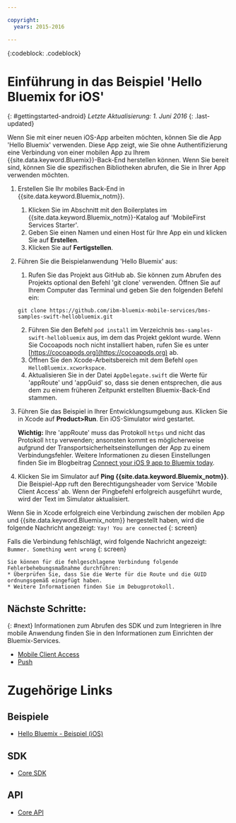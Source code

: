 ```yaml
---

copyright:
  years: 2015-2016

---
```


<!-- Attribute definitions -->
{:codeblock: .codeblock}

# Einführung in das Beispiel 'Hello Bluemix for iOS'
{: #gettingstarted-android}
*Letzte Aktualisierung: 1. Juni 2016*
{: .last-updated}  

Wenn Sie mit einer neuen iOS-App arbeiten möchten, können Sie die App 'Hello Bluemix' verwenden. Diese App zeigt, wie Sie ohne Authentifizierung eine Verbindung von einer mobilen App zu Ihrem {{site.data.keyword.Bluemix}}-Back-End herstellen können. Wenn Sie bereit sind, können Sie die spezifischen Bibliotheken abrufen, die Sie in Ihrer App verwenden möchten.

1. Erstellen Sie Ihr mobiles Back-End in {{site.data.keyword.Bluemix_notm}}.
    1. Klicken Sie im Abschnitt mit den Boilerplates im {{site.data.keyword.Bluemix_notm}}-Katalog auf 'MobileFirst Services Starter'.
    2. Geben Sie einen Namen und einen Host für Ihre App ein und klicken Sie auf **Erstellen**.
    3. Klicken Sie auf **Fertigstellen**.
2. Führen Sie die Beispielanwendung 'Hello Bluemix' aus:
	1. Rufen Sie das Projekt aus GitHub ab. Sie können zum Abrufen des Projekts optional den Befehl 'git clone' verwenden. Öffnen Sie auf Ihrem Computer das Terminal und geben Sie den folgenden Befehl ein:
    ```
    git clone https://github.com/ibm-bluemix-mobile-services/bms-samples-swift-hellobluemix.git
    ```
	2. Führen Sie den Befehl `pod install` im Verzeichnis `bms-samples-swift-hellobluemix` aus, im dem das Projekt geklont wurde. Wenn Sie Cocoapods noch nicht installiert haben, rufen Sie es unter [https://cocoapods.org](https://cocoapods.org) ab.
	3. Öffnen Sie den Xcode-Arbeitsbereich mit dem Befehl `open HelloBluemix.xcworkspace`.
	4. Aktualisieren Sie in der Datei `AppDelegate.swift` die Werte für 'appRoute' und 'appGuid' so, dass sie denen entsprechen, die aus dem zu einem früheren Zeitpunkt erstellten Bluemix-Back-End stammen.

3. Führen Sie das Beispiel in Ihrer Entwicklungsumgebung aus. Klicken Sie in Xcode auf **Product&gt;Run**. Ein iOS-Simulator wird
gestartet.

	**Wichtig:** Ihre 'appRoute' muss das Protokoll `https` und nicht das Protokoll `http` verwenden; ansonsten kommt es möglicherweise aufgrund der Transportsicherheitseinstellungen der App zu einem Verbindungsfehler. Weitere Informationen zu diesen Einstellungen finden Sie im Blogbeitrag [Connect your iOS 9 app to Bluemix today](https://developer.ibm.com/bluemix/2015/09/16/connect-your-ios-9-app-to-bluemix/).

4. Klicken Sie im Simulator auf **Ping {{site.data.keyword.Bluemix_notm}}**. Die Beispiel-App
ruft den Berechtigungsheader vom Service 'Mobile Client Access' ab. Wenn
der Pingbefehl erfolgreich ausgeführt wurde, wird der Text im Simulator aktualisiert.

  Wenn Sie in Xcode erfolgreich eine Verbindung zwischen der mobilen App und {{site.data.keyword.Bluemix_notm}} hergestellt haben, wird die folgende Nachricht angezeigt:
  `Yay! You are connected`
  {: screen}

  <!--
  ![Hello World application successfully connected to {{site.data.keyword.Bluemix_notm}}](images/yayconnected.jpg "Figure 1. Hello World application successfully connected to Bluemix")
-->

  Falls die Verbindung fehlschlägt, wird folgende Nachricht angezeigt:
  `Bummer. Something went wrong`
  {: screen}

 <!--
  ![Hello World application not connected to Bluemix](images/bummer_android.jpg "Figure 2. Hello World application not connected to Bluemix")
  -->

	Sie können für die fehlgeschlagene Verbindung folgende Fehlerbehebungsmaßnahme durchführen:
	* Überprüfen Sie, dass Sie die Werte für die Route und die GUID ordnungsgemäß eingefügt haben.
	* Weitere Informationen finden Sie im Debugprotokoll.


## Nächste Schritte:
{: #next}
Informationen zum Abrufen des SDK und zum Integrieren in Ihre mobile Anwendung finden Sie in den Informationen zum Einrichten der Bluemix-Services.
   * [Mobile Client Access](../../services/mobileaccess/index.html)
   * [Push](../../services/mobilepush/index.html)

# Zugehörige Links

## Beispiele
   * [Hello Bluemix - Beispiel (iOS)](https://github.com/ibm-bluemix-mobile-services/bms-samples-swift-hellobluemix)

## SDK
   * [Core SDK](https://github.com/ibm-bluemix-mobile-services/bms-clientsdk-android-core)

## API
   * [Core API](https://www.{DomainName}/docs/api/content/api/mobilefirst/android/core-api-doc/overview-summary.html)
